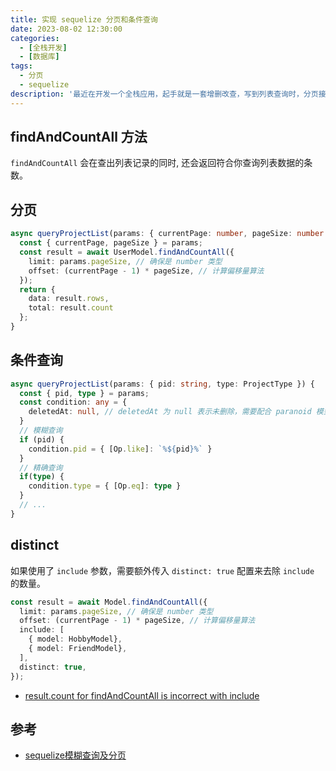 ```yaml
---
title: 实现 sequelize 分页和条件查询
date: 2023-08-02 12:30:00
categories:
  - [全栈开发]
  - [数据库] 
tags:
  - 分页
  - sequelize
description: '最近在开发一个全栈应用，起手就是一套增删改查，写到列表查询时，分页接口如何实现费了一番功夫，遂记录一下，以便后续使用。'
---
```


## findAndCountAll 方法

`findAndCountAll` 会在查出列表记录的同时, 还会返回符合你查询列表数据的条数。

## 分页

```ts
async queryProjectList(params: { currentPage: number, pageSize: number }) {
  const { currentPage, pageSize } = params;
  const result = await UserModel.findAndCountAll({
    limit: params.pageSize, // 确保是 number 类型
    offset: (currentPage - 1) * pageSize, // 计算偏移量算法
  });
  return {
    data: result.rows,
    total: result.count
  };
}
```

## 条件查询

```ts
async queryProjectList(params: { pid: string, type: ProjectType }) {
  const { pid, type } = params;
  const condition: any = {
    deletedAt: null, // deletedAt 为 null 表示未删除，需要配合 paranoid 模型配置
  }
  // 模糊查询
  if (pid) {
    condition.pid = { [Op.like]: `%${pid}%` }
  }
  // 精确查询
  if(type) {
    condition.type = { [Op.eq]: type }
  }
  // ...
}
```

## distinct

如果使用了 `include` 参数，需要额外传入 `distinct: true` 配置来去除 `include` 的数量。

```ts
const result = await Model.findAndCountAll({
  limit: params.pageSize, // 确保是 number 类型
  offset: (currentPage - 1) * pageSize, // 计算偏移量算法
  include: [
    { model: HobbyModel},
    { model: FriendModel},
  ],
  distinct: true,
});
```

- [result.count for findAndCountAll is incorrect with include](https://github.com/sequelize/sequelize/issues/6418)

## 参考

- [sequelize模糊查询及分页](https://blog.csdn.net/qq_23521659/article/details/124871838)